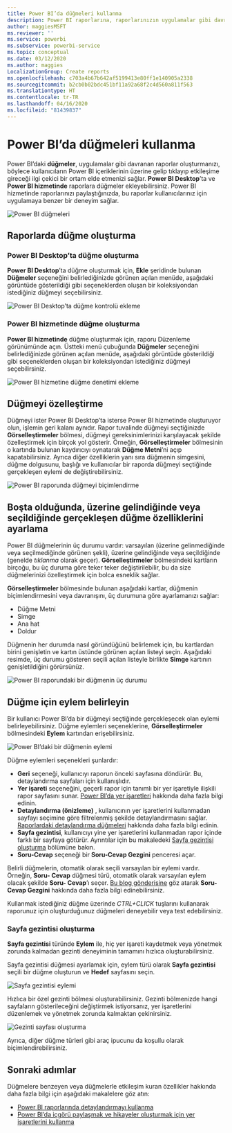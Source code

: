 ```yaml
---
title: Power BI’da düğmeleri kullanma
description: Power BI raporlarına, raporlarınızın uygulamalar gibi davranmasını sağlayan ve kullanıcılarla etkileşimi derinleştiren düğmeler ekleyebilirsiniz.
author: maggiesMSFT
ms.reviewer: ''
ms.service: powerbi
ms.subservice: powerbi-service
ms.topic: conceptual
ms.date: 03/12/2020
ms.author: maggies
LocalizationGroup: Create reports
ms.openlocfilehash: c703a4b67b642af5199413e80ff1e140905a2338
ms.sourcegitcommit: b2cb0b02bdc451bf11a92a68f2c4d560a811f563
ms.translationtype: HT
ms.contentlocale: tr-TR
ms.lasthandoff: 04/16/2020
ms.locfileid: "81439837"
---
```

# <a name="use-buttons-in-power-bi"></a>Power BI’da düğmeleri kullanma
Power BI’daki **düğmeler**, uygulamalar gibi davranan raporlar oluşturmanızı, böylece kullanıcıların Power BI içeriklerinin üzerine gelip tıklayıp etkileşime gireceği ilgi çekici bir ortam elde etmenizi sağlar. **Power BI Desktop**’ta ve **Power BI hizmetinde** raporlara düğmeler ekleyebilirsiniz. Power BI hizmetinde raporlarınızı paylaştığınızda, bu raporlar kullanıcılarınız için uygulamaya benzer bir deneyim sağlar.

![Power BI düğmeleri](media/desktop-buttons/power-bi-buttons.png)

## <a name="create-buttons-in-reports"></a>Raporlarda düğme oluşturma

### <a name="create-a-button-in-power-bi-desktop"></a>Power BI Desktop’ta düğme oluşturma

**Power BI Desktop**’ta düğme oluşturmak için, **Ekle** şeridinde bulunan **Düğmeler** seçeneğini belirlediğinizde görünen açılan menüde, aşağıdaki görüntüde gösterildiği gibi seçeneklerden oluşan bir koleksiyondan istediğiniz düğmeyi seçebilirsiniz. 

![Power BI Desktop’ta düğme kontrolü ekleme](media/desktop-buttons/power-bi-button-dropdown.png)

### <a name="create-a-button-in-the-power-bi-service"></a>Power BI hizmetinde düğme oluşturma

**Power BI hizmetinde** düğme oluşturmak için, raporu Düzenleme görünümünde açın. Üstteki menü çubuğunda **Düğmeler** seçeneğini belirlediğinizde görünen açılan menüde, aşağıdaki görüntüde gösterildiği gibi seçeneklerden oluşan bir koleksiyondan istediğiniz düğmeyi seçebilirsiniz. 

![Power BI hizmetine düğme denetimi ekleme](media/desktop-buttons/power-bi-button-service-dropdown.png)

## <a name="customize-a-button"></a>Düğmeyi özelleştirme

Düğmeyi ister Power BI Desktop’ta isterse Power BI hizmetinde oluşturuyor olun, işlemin geri kalanı aynıdır. Rapor tuvalinde düğmeyi seçtiğinizde **Görselleştirmeler** bölmesi, düğmeyi gereksinimlerinizi karşılayacak şekilde özelleştirmek için birçok yol gösterir. Örneğin, **Görselleştirmeler** bölmesinin o kartında bulunan kaydırıcıyı oynatarak **Düğme Metni**’ni açıp kapatabilirsiniz. Ayrıca diğer özelliklerin yanı sıra düğmenin simgesini, düğme dolgusunu, başlığı ve kullanıcılar bir raporda düğmeyi seçtiğinde gerçekleşen eylemi de değiştirebilirsiniz.

![Power BI raporunda düğmeyi biçimlendirme](media/desktop-buttons/power-bi-button-properties.png)

## <a name="set-button-properties-when-idle-hovered-over-or-selected"></a>Boşta olduğunda, üzerine gelindiğinde veya seçildiğinde gerçekleşen düğme özelliklerini ayarlama

Power BI düğmelerinin üç durumu vardır: varsayılan (üzerine gelinmediğinde veya seçilmediğinde görünen şekli), üzerine gelindiğinde veya seçildiğinde (genelde *tıklanma* olarak geçer). **Görselleştirmeler** bölmesindeki kartların birçoğu, bu üç duruma göre teker teker değiştirilebilir, bu da size düğmelerinizi özelleştirmek için bolca esneklik sağlar.

**Görselleştirmeler** bölmesinde bulunan aşağıdaki kartlar, düğmenin biçimlendirmesini veya davranışını, üç durumuna göre ayarlamanızı sağlar:

* Düğme Metni
* Simge
* Ana hat
* Doldur

Düğmenin her durumda nasıl göründüğünü belirlemek için, bu kartlardan birini genişletin ve kartın üstünde görünen açılan listeyi seçin. Aşağıdaki resimde, üç durumu gösteren seçili açılan listeyle birlikte **Simge** kartının genişletildiğini görürsünüz.

![Power BI raporundaki bir düğmenin üç durumu](media/desktop-buttons/power-bi-button-format.png)


## <a name="select-the-action-for-a-button"></a>Düğme için eylem belirleyin

Bir kullanıcı Power BI’da bir düğmeyi seçtiğinde gerçekleşecek olan eylemi belirleyebilirsiniz. Düğme eylemleri seçeneklerine, **Görselleştirmeler** bölmesindeki **Eylem** kartından erişebilirsiniz.

![Power BI’daki bir düğmenin eylemi](media/desktop-buttons/power-bi-button-action.png)

Düğme eylemleri seçenekleri şunlardır:

- **Geri** seçeneği, kullanıcıyı raporun önceki sayfasına döndürür. Bu, detaylandırma sayfaları için kullanışlıdır.
- **Yer işareti** seçeneğini, geçerli rapor için tanımlı bir yer işaretiyle ilişkili rapor sayfasını sunar. [Power BI’da yer işaretleri](desktop-bookmarks.md) hakkında daha fazla bilgi edinin. 
- **Detaylandırma (önizleme)** , kullanıcının yer işaretlerini kullanmadan sayfayı seçimine göre filtrelenmiş şekilde detaylandırmasını sağlar. [Raporlardaki detaylandırma düğmeleri](desktop-drill-through-buttons.md) hakkında daha fazla bilgi edinin.
- **Sayfa gezintisi**, kullanıcıyı yine yer işaretlerini kullanmadan rapor içinde farklı bir sayfaya götürür. Ayrıntılar için bu makaledeki [Sayfa gezintisi oluşturma](#create-page-navigation) bölümüne bakın.
- **Soru-Cevap** seçeneği bir **Soru-Cevap Gezgini** penceresi açar. 

Belirli düğmelerin, otomatik olarak seçili varsayılan bir eylemi vardır. Örneğin, **Soru- Cevap** düğmesi türü, otomatik olarak varsayılan eylem olacak şekilde **Soru- Cevap**’ı seçer. [Bu blog gönderisine](https://powerbi.microsoft.com/blog/power-bi-desktop-april-2018-feature-summary/#Q&AExplorer) göz atarak **Soru-Cevap Gezgini** hakkında daha fazla bilgi edinebilirsiniz.

Kullanmak istediğiniz düğme üzerinde *CTRL+CLICK* tuşlarını kullanarak raporunuz için oluşturduğunuz düğmeleri deneyebilir veya test edebilirsiniz. 

### <a name="create-page-navigation"></a>Sayfa gezintisi oluşturma

**Sayfa gezintisi** türünde **Eylem** ile, hiç yer işareti kaydetmek veya yönetmek zorunda kalmadan gezinti deneyiminin tamamını hızlıca oluşturabilirsiniz.

Sayfa gezintisi düğmesi ayarlamak için, eylem türü olarak **Sayfa gezintisi** seçili bir düğme oluşturun ve **Hedef** sayfasını seçin.

![Sayfa gezintisi eylemi](media/desktop-buttons/power-bi-page-navigation.png)

Hızlıca bir özel gezinti bölmesi oluşturabilirsiniz. Gezinti bölmenizde hangi sayfaların gösterileceğini değiştirmek istiyorsanız, yer işaretlerini düzenlemek ve yönetmek zorunda kalmaktan çekinirsiniz.

![Gezinti sayfası oluşturma](media/desktop-buttons/power-bi-build-navigation-pane.png)

Ayrıca, diğer düğme türleri gibi araç ipucunu da koşullu olarak biçimlendirebilirsiniz.

## <a name="next-steps"></a>Sonraki adımlar
Düğmelere benzeyen veya düğmelerle etkileşim kuran özellikler hakkında daha fazla bilgi için aşağıdaki makalelere göz atın:

* [Power BI raporlarında detaylandırmayı kullanma](desktop-drillthrough.md)
* [Power BI’da içgörü paylaşmak ve hikayeler oluşturmak için yer işaretlerini kullanma](desktop-bookmarks.md)

